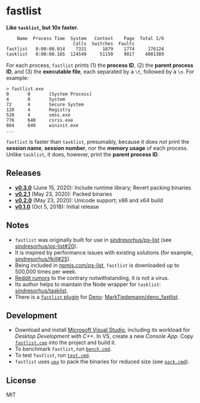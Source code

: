 # fastlist

**Like `tasklist`, but 10x faster.**

```
    Name  Process Time  System   Context    Page  Total I/O
                         Calls  Switches  Faults
fastlist   0:00:00.014    7331      1879    1774     176124
tasklist   0:00:00.165  124549     51150    9017    4001389
```

For each process, `fastlist` prints (1) the **process ID**, (2) the **parent process ID**, and (3) the **executable file**, each separated by a `\t`, followed by a `\n`. For example:

```batch
> fastlist.exe
0       0       [System Process]
4       0       System
72      4       Secure System
128     4       Registry
520     4       smss.exe
776     640     csrss.exe
864     640     wininit.exe
...
```

`fastlist` is faster than `tasklist`, presumably, because it does _not_ print the **session name**, **session number**, nor the **memory usage** of each process. Unlike `tasklist`, it does, however, print the **parent process ID**.

## Releases

- [**v0.3.0**](https://github.com/MarkTiedemann/fastlist/releases/tag/v0.2.1) (June 15, 2020): Include runtime library; Revert packing binaries
- [**v0.2.1**](https://github.com/MarkTiedemann/fastlist/releases/tag/v0.2.1) (May 23, 2020): Packed binaries
- [**v0.2.0**](https://github.com/MarkTiedemann/fastlist/releases/tag/v0.2.0) (May 23, 2020): Unicode support; x86 and x64 build
- [**v0.1.0**](https://github.com/MarkTiedemann/fastlist/releases/tag/v0.1.0) (Oct 5, 2018): Initial release

## Notes

- `fastlist` was originally built for use in [sindresorhus/ps-list](https://github.com/sindresorhus/ps-list) (see [sindresorhus/ps-list#20](https://github.com/sindresorhus/ps-list/issues/20)).
- It is inspired by performance issues with existing solutions (for example, [sindresorhus/fkill#25](https://github.com/sindresorhus/fkill/issues/25)).
- Being included in [npmjs.com/ps-list](https://www.npmjs.com/package/ps-list), `fastlist` is downloaded up to 500,000 times per week.
- [Reddit rumors](https://www.reddit.com/r/javascript/comments/f0kmqd/askjs_fastlistexe_was_flagged_as_a_malware_by_my/) to the contrary notwithstanding, it is not a virus.
- Its author helps to maintain the Node wrapper for `tasklist`: [sindresorhus/tasklist](https://github.com/sindresorhus/tasklist).
- There is a [`fastlist` plugin](https://deno.land/x/fastlist) for [Deno](https://deno.land): [MarkTiedemann/deno_fastlist](https://github.com/MarkTiedemann/deno_fastlist).

## Development

- Download and install [Microsoft Visual Studio](https://visualstudio.microsoft.com/), including its workload for _Desktop Development with C++_. In VS, create a new _Console App_. Copy [`fastlist.cpp`](fastlist.cpp) into the project and build it.
- To benchmark `fastlist`, run [`bench.cmd`](bench.cmd).
- To test `fastlist`, run [`test.cmd`](test.cmd).
- `fastlist` uses [`upx`](https://github.com/upx/upx) to pack the binaries for reduced size (see [`pack.cmd`](pack.cmd)).

## License

MIT

